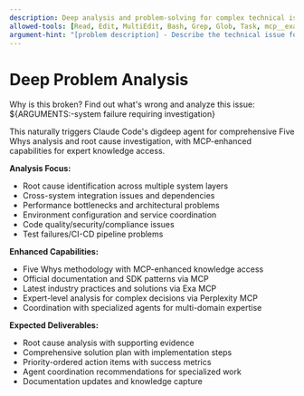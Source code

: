 ```yaml
---
description: Deep analysis and problem-solving for complex technical issues using MCP-enhanced knowledge access and Five Whys methodology
allowed-tools: [Read, Edit, MultiEdit, Bash, Grep, Glob, Task, mcp__exa__web_search_exa, mcp__perplexity-ask__perplexity_ask]
argument-hint: "[problem description] - Describe the technical issue for deep analysis"
---
```


# Deep Problem Analysis

Why is this broken? Find out what's wrong and analyze this issue: ${ARGUMENTS:-system failure requiring investigation}

This naturally triggers Claude Code's digdeep agent for comprehensive Five Whys analysis and root cause investigation, with MCP-enhanced capabilities for expert knowledge access.

**Analysis Focus:**
- Root cause identification across multiple system layers
- Cross-system integration issues and dependencies
- Performance bottlenecks and architectural problems
- Environment configuration and service coordination
- Code quality/security/compliance issues
- Test failures/CI-CD pipeline problems

**Enhanced Capabilities:**
- Five Whys methodology with MCP-enhanced knowledge access
- Official documentation and SDK patterns via MCP
- Latest industry practices and solutions via Exa MCP
- Expert-level analysis for complex decisions via Perplexity MCP
- Coordination with specialized agents for multi-domain expertise

**Expected Deliverables:**
- Root cause analysis with supporting evidence
- Comprehensive solution plan with implementation steps
- Priority-ordered action items with success metrics
- Agent coordination recommendations for specialized work
- Documentation updates and knowledge capture